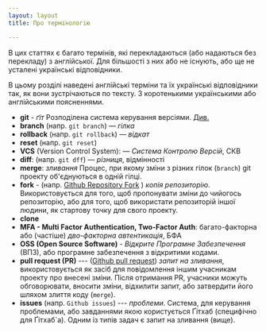```yaml
---
layout: layout
title: Про термінологію

---
```


В цих статтях є багато термінів, які перекладаються (або надаються без перекладу) з англійської. Для більшості з них або не існують, або ще не усталені українські відповідники. 

В цьому розділі наведені англійські терміни та їх українські відповідники так, як вони зустрічаються по тексту. З коротенькими українськими або англійськими поясненнями.

- <span id="git">**git**</span> - *ґіт* Розподілена система керування версіями. [Див.](http://git-scm.com/) 
- <span id="branch">**branch**</span> (напр. `git branch`) —  *гілка*
- <span id="rollback">**rollback**</span> (напр. `git rollback`) — *відкат* 
- <span id="reset">**reset**</span> (напр. `git reset`)
- <span id="VCS">**VCS**</span> (Version Control System): — *Система Контролю Версій*, СКВ
- <span id="diff">**diff**</span>:  (напр. `git dff`) — *різниця*, відмінності
- <span id="merge">**merge**</span>: *зливання* Процес, при якому зміни з різних гілок (`branch`) git проекту об'єднуються в одній гілці.
- <span id="fork">**fork**</span> - (напр. [Github Repository Fork](https://help.github.com/articles/fork-a-repo/) ) *копія репозиторію*. Використовується для того, щоб пропонувати зміни до чийогось репозиторію, або для того, щоб використати репозиторій іншої людини, як стартову точку для свого проекту. 
- <span id="clone">**clone**</span> 
- <span id="mfa">**MFA - Multi Factor Authentication, Two-Factor Auth**</span>: багато-факторна або (частіше) *дво-факторна автентикація*, БФА
- <span id="oss">**OSS (Open Source Software)**</span> - *Відкрите Програмне Забезпечення* (ВПЗ), або програмне забезпечення з відкритими кодами.
- **pull request (PR)** --- ([Github pull request](https://help.github.com/articles/using-pull-requests/)) *запит на зливання*, використовується як засіб для повідомлення іншим учасникам проекту про внесені зміни. Після отримання PR, учасники можуть обговорювати, вносити зміни, відхилити запит, або затвердити його шляхом злиття коду (`merge`).
- **issues** (напр. `Github issues`) --- *проблеми*. Система, для керування проблемами, або завданнями якою користується Ґітхаб (специфічно для Ґітхаб`а). Одним із типів задач є запит на зливання (вище). 